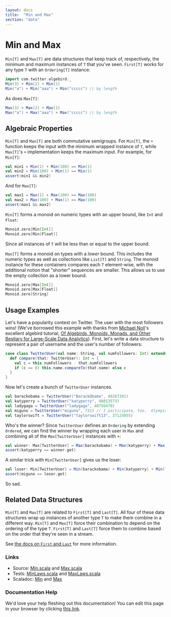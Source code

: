 ```yaml
---
layout: docs
title:  "Min and Max"
section: "data"
---
```


# Min and Max

`Min[T]` and `Max[T]` are data structures that keep track of, respectively, the minimum and maximum instances of `T` that you've seen. `First[T]` works for any type `T` with an `Ordering[T]` instance:

```scala mdoc
import com.twitter.algebird._
Min(3) + Min(2) + Min(1)
Min("a") + Min("aaa") + Min("ccccc") // by length
```

As does `Max[T]`:

```scala mdoc
Max(3) + Max(2) + Max(1)
Max("a") + Max("aaa") + Max("ccccc") // by length
```

## Algebraic Properties

`Min[T]` and `Max[T]` are both commutative semigroups. For `Min[T]`, the `+` function keeps the input with the minimum wrapped instance of `T`, while `Max[T]`'s `+` implementation keeps the maximum input. For example, for `Min[T]`:

```scala mdoc
val min1 = Min(1) + Min(100) == Min(1)
val min2 = Min(100) + Min(1) == Min(1)
assert(min1 && min2)
```

And for `Max[T]`:

```scala mdoc
val max1 = Max(1) + Max(100) == Max(100)
val max2 = Max(100) + Max(1) == Max(100)
assert(max1 && max2)
```

`Min[T]` forms a monoid on numeric types with an upper bound, like `Int` and `Float`:

```scala mdoc
Monoid.zero[Min[Int]]
Monoid.zero[Min[Float]]
```

Since all instances of `T` will be less than or equal to the upper bound.

`Max[T]` forms a monoid on types with a *lower* bound. This includes the numeric types as well as collections like `List[T]` and `String`. The monoid instance for these containers compares each `T` element-wise, with the additional notion that "shorter" sequences are smaller. This allows us to use the empty collection as a lower bound.

```scala mdoc
Monoid.zero[Max[Int]]
Monoid.zero[Max[Float]]
Monoid.zero[String]
```

## Usage Examples

Let's have a popularity contest on Twitter. The user with the most followers wins! (We've borrowed this example with thanks from [Michael Noll](https://twitter.com/miguno)'s excellent algebird tutorial, [Of Algebirds, Monoids, Monads, and Other Bestiary for Large-Scale Data Analytics](http://www.michael-noll.com/blog/2013/12/02/twitter-algebird-monoid-monad-for-large-scala-data-analytics)). First, let's write a data structure to represent a pair of username and the user's number of followers:

```scala mdoc
case class TwitterUser(val name: String, val numFollowers: Int) extends Ordered[TwitterUser] {
  def compare(that: TwitterUser): Int = {
    val c = this.numFollowers - that.numFollowers
    if (c == 0) this.name.compareTo(that.name) else c
  }
}
```

Now let's create a bunch of `TwitterUser` instances.

```scala mdoc
val barackobama = TwitterUser("BarackObama", 40267391)
val katyperry = TwitterUser("katyperry", 48013573)
val ladygaga = TwitterUser("ladygaga", 40756470)
val miguno = TwitterUser("miguno", 731) // I participate, too.  Olympic spirit!
val taylorswift = TwitterUser("taylorswift13", 37125055)
```

Who's the winner? Since `TwitterUser` defines an `Ordering` by extending `Ordered`, we can find the winner by wrapping each user in `Max` and combining all of the `Max[TwitterUser]` instances with `+`:


```scala mdoc
val winner: Max[TwitterUser] = Max(barackobama) + Max(katyperry) + Max(ladygaga) + Max(miguno) + Max(taylorswift)
assert(katyperry == winner.get)
```

A similar trick with `Min[TwitterUser]` gives us the loser:

```scala mdoc
val loser: Min[TwitterUser] = Min(barackobama) + Min(katyperry) + Min(ladygaga) + Min(miguno) + Min(taylorswift)
assert(miguno == loser.get)
```

So sad.

## Related Data Structures

`Min[T]` and `Max[T]` are related to `First[T]` and `Last[T]`. All four of these data structures wrap up instances of another type `T` to make them combine in a different way. `Min[T]` and `Max[T]` force their combination to depend on the ordering of the type `T`. `First[T]` and `Last[T]` force them to combine based on the order that they're seen in a stream.

See [the docs on `First` and `Last`](first_and_last.html) for more information.

### Links

- Source: [Min.scala](https://github.com/twitter/algebird/blob/develop/algebird-core/src/main/scala/com/twitter/algebird/Min.scala) and [Max.scala](https://github.com/twitter/algebird/blob/develop/algebird-core/src/main/scala/com/twitter/algebird/Max.scala)
- Tests: [MinLaws.scala](https://github.com/twitter/algebird/blob/develop/algebird-test/src/test/scala/com/twitter/algebird/MinLaws.scala) and [MaxLaws.scala](https://github.com/twitter/algebird/blob/develop/algebird-test/src/test/scala/com/twitter/algebird/MaxLaws.scala)
- Scaladoc: [Min]({{site.baseurl}}/api#com.twitter.algebird.Min) and [Max]({{site.baseurl}}/api#com.twitter.algebird.Max)

### Documentation Help

We'd love your help fleshing out this documentation! You can edit this page in your browser by clicking [this link](https://github.com/twitter/algebird/edit/develop/docs/src/main/tut/datatypes/min_and_max.md).
